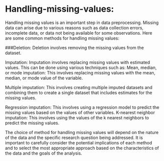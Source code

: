 # Handling-missing-values:

Handling missing values is an important step in data preprocessing. Missing data can arise due to various reasons such as data collection errors, incomplete data, or data not being available for some observations. Here are some common methods for handling missing values:

###Deletion:
Deletion involves removing the missing values from the dataset.

Imputation: Imputation involves replacing missing values with estimated values. This can be done using various techniques such as:
Mean, median, or mode imputation: This involves replacing missing values with the mean, median, or mode value of the variable.

Multiple imputation: This involves creating multiple imputed datasets and combining them to create a single dataset that includes estimates for the missing values.

Regression imputation: This involves using a regression model to predict the missing values based on the values of other variables.
K-nearest neighbor imputation: This involves using the values of the k nearest neighbors to predict the missing values.

The choice of method for handling missing values will depend on the nature of the data and the specific research question being addressed. It is important to carefully consider the potential implications of each method and to select the most appropriate approach based on the characteristics of the data and the goals of the analysis.
